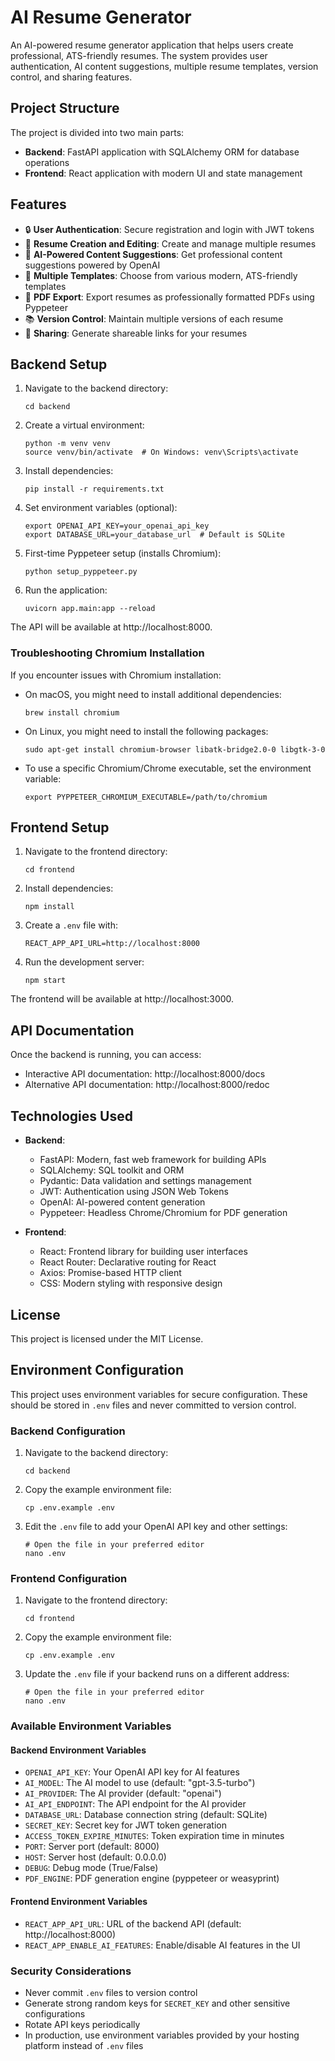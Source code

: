 # AI Resume Generator

An AI-powered resume generator application that helps users create professional, ATS-friendly resumes. The system provides user authentication, AI content suggestions, multiple resume templates, version control, and sharing features.

## Project Structure

The project is divided into two main parts:

- **Backend**: FastAPI application with SQLAlchemy ORM for database operations
- **Frontend**: React application with modern UI and state management

## Features

- 🔒 **User Authentication**: Secure registration and login with JWT tokens
- 📝 **Resume Creation and Editing**: Create and manage multiple resumes
- 🤖 **AI-Powered Content Suggestions**: Get professional content suggestions powered by OpenAI
- 🎨 **Multiple Templates**: Choose from various modern, ATS-friendly templates
- 📄 **PDF Export**: Export resumes as professionally formatted PDFs using Pyppeteer
- 📚 **Version Control**: Maintain multiple versions of each resume
- 🔗 **Sharing**: Generate shareable links for your resumes

## Backend Setup

1. Navigate to the backend directory:
   ```
   cd backend
   ```

2. Create a virtual environment:
   ```
   python -m venv venv
   source venv/bin/activate  # On Windows: venv\Scripts\activate
   ```

3. Install dependencies:
   ```
   pip install -r requirements.txt
   ```

4. Set environment variables (optional):
   ```
   export OPENAI_API_KEY=your_openai_api_key
   export DATABASE_URL=your_database_url  # Default is SQLite
   ```

5. First-time Pyppeteer setup (installs Chromium):
   ```
   python setup_pyppeteer.py
   ```

6. Run the application:
   ```
   uvicorn app.main:app --reload
   ```

The API will be available at http://localhost:8000.

### Troubleshooting Chromium Installation

If you encounter issues with Chromium installation:

- On macOS, you might need to install additional dependencies:
  ```
  brew install chromium
  ```

- On Linux, you might need to install the following packages:
  ```
  sudo apt-get install chromium-browser libatk-bridge2.0-0 libgtk-3-0
  ```

- To use a specific Chromium/Chrome executable, set the environment variable:
  ```
  export PYPPETEER_CHROMIUM_EXECUTABLE=/path/to/chromium
  ```

## Frontend Setup

1. Navigate to the frontend directory:
   ```
   cd frontend
   ```

2. Install dependencies:
   ```
   npm install
   ```

3. Create a `.env` file with:
   ```
   REACT_APP_API_URL=http://localhost:8000
   ```

4. Run the development server:
   ```
   npm start
   ```

The frontend will be available at http://localhost:3000.

## API Documentation

Once the backend is running, you can access:

- Interactive API documentation: http://localhost:8000/docs
- Alternative API documentation: http://localhost:8000/redoc

## Technologies Used

- **Backend**:
  - FastAPI: Modern, fast web framework for building APIs
  - SQLAlchemy: SQL toolkit and ORM
  - Pydantic: Data validation and settings management
  - JWT: Authentication using JSON Web Tokens
  - OpenAI: AI-powered content generation
  - Pyppeteer: Headless Chrome/Chromium for PDF generation

- **Frontend**:
  - React: Frontend library for building user interfaces
  - React Router: Declarative routing for React
  - Axios: Promise-based HTTP client
  - CSS: Modern styling with responsive design

## License

This project is licensed under the MIT License.

## Environment Configuration

This project uses environment variables for secure configuration. These should be stored in `.env` files and never committed to version control.

### Backend Configuration

1. Navigate to the backend directory:
   ```
   cd backend
   ```

2. Copy the example environment file:
   ```
   cp .env.example .env
   ```

3. Edit the `.env` file to add your OpenAI API key and other settings:
   ```
   # Open the file in your preferred editor
   nano .env
   ```

### Frontend Configuration

1. Navigate to the frontend directory:
   ```
   cd frontend
   ```

2. Copy the example environment file:
   ```
   cp .env.example .env
   ```

3. Update the `.env` file if your backend runs on a different address:
   ```
   # Open the file in your preferred editor
   nano .env
   ```

### Available Environment Variables

#### Backend Environment Variables

- `OPENAI_API_KEY`: Your OpenAI API key for AI features
- `AI_MODEL`: The AI model to use (default: "gpt-3.5-turbo")
- `AI_PROVIDER`: The AI provider (default: "openai")
- `AI_API_ENDPOINT`: The API endpoint for the AI provider
- `DATABASE_URL`: Database connection string (default: SQLite)
- `SECRET_KEY`: Secret key for JWT token generation
- `ACCESS_TOKEN_EXPIRE_MINUTES`: Token expiration time in minutes
- `PORT`: Server port (default: 8000)
- `HOST`: Server host (default: 0.0.0.0)
- `DEBUG`: Debug mode (True/False)
- `PDF_ENGINE`: PDF generation engine (pyppeteer or weasyprint)

#### Frontend Environment Variables

- `REACT_APP_API_URL`: URL of the backend API (default: http://localhost:8000)
- `REACT_APP_ENABLE_AI_FEATURES`: Enable/disable AI features in the UI

### Security Considerations

- Never commit `.env` files to version control
- Generate strong random keys for `SECRET_KEY` and other sensitive configurations
- Rotate API keys periodically
- In production, use environment variables provided by your hosting platform instead of `.env` files 